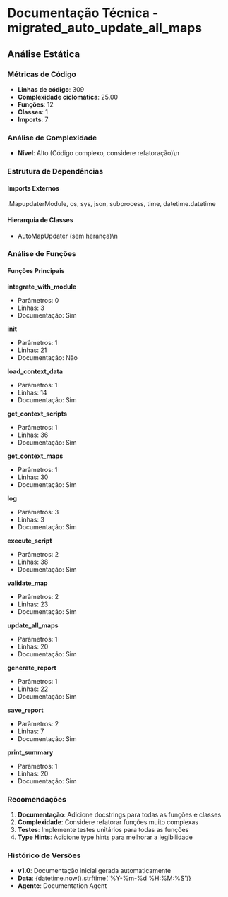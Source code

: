 # Documentação Técnica - migrated_auto_update_all_maps

## Análise Estática

### Métricas de Código
- **Linhas de código**: 309
- **Complexidade ciclomática**: 25.00
- **Funções**: 12
- **Classes**: 1
- **Imports**: 7

### Análise de Complexidade
- **Nível**: Alto (Código complexo, considere refatoração)\n
### Estrutura de Dependências

#### Imports Externos
.MapupdaterModule, os, sys, json, subprocess, time, datetime.datetime

#### Hierarquia de Classes
- AutoMapUpdater (sem herança)\n
### Análise de Funções

#### Funções Principais
**integrate_with_module**
- Parâmetros: 0
- Linhas: 3
- Documentação: Sim

**__init__**
- Parâmetros: 1
- Linhas: 21
- Documentação: Não

**load_context_data**
- Parâmetros: 1
- Linhas: 14
- Documentação: Sim

**get_context_scripts**
- Parâmetros: 1
- Linhas: 36
- Documentação: Sim

**get_context_maps**
- Parâmetros: 1
- Linhas: 30
- Documentação: Sim

**log**
- Parâmetros: 3
- Linhas: 3
- Documentação: Sim

**execute_script**
- Parâmetros: 2
- Linhas: 38
- Documentação: Sim

**validate_map**
- Parâmetros: 2
- Linhas: 23
- Documentação: Sim

**update_all_maps**
- Parâmetros: 1
- Linhas: 20
- Documentação: Sim

**generate_report**
- Parâmetros: 1
- Linhas: 22
- Documentação: Sim

**save_report**
- Parâmetros: 2
- Linhas: 7
- Documentação: Sim

**print_summary**
- Parâmetros: 1
- Linhas: 20
- Documentação: Sim

### Recomendações

1. **Documentação**: Adicione docstrings para todas as funções e classes
2. **Complexidade**: Considere refatorar funções muito complexas
3. **Testes**: Implemente testes unitários para todas as funções
4. **Type Hints**: Adicione type hints para melhorar a legibilidade

### Histórico de Versões

- **v1.0**: Documentação inicial gerada automaticamente
- **Data**: {datetime.now().strftime('%Y-%m-%d %H:%M:%S')}
- **Agente**: Documentation Agent

